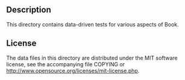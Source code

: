 Description
------------

This directory contains data-driven tests for various aspects of Book.

License
--------

The data files in this directory are distributed under the MIT software
license, see the accompanying file COPYING or
http://www.opensource.org/licenses/mit-license.php.

